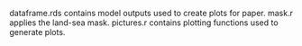 dataframe.rds contains model outputs used to create plots for paper.
mask.r applies the land-sea mask.
pictures.r contains plotting functions used to generate plots.
